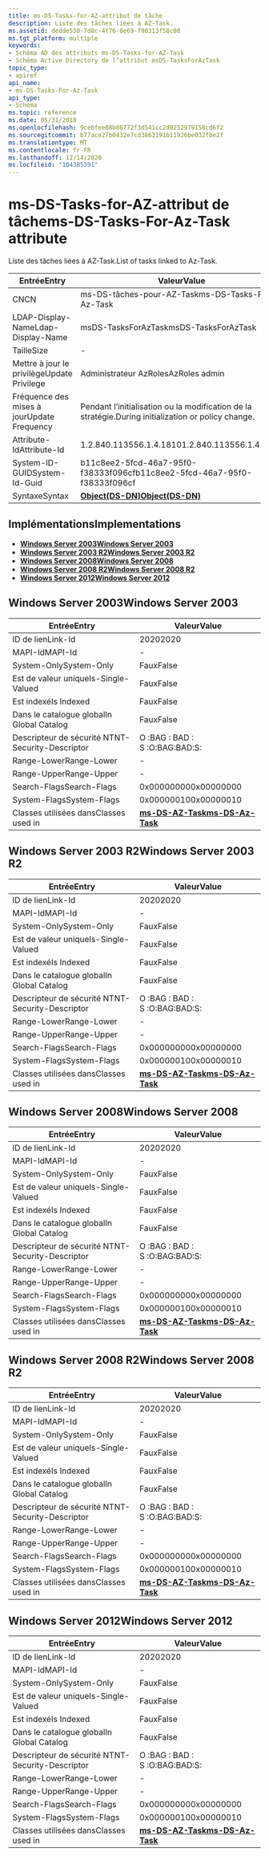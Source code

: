 ```yaml
---
title: ms-DS-Tasks-for-AZ-attribut de tâche
description: Liste des tâches liées à AZ-Task.
ms.assetid: dedde550-7d8c-4f76-8e69-f90313f58c08
ms.tgt_platform: multiple
keywords:
- Schéma AD des attributs ms-DS-Tasks-for-AZ-Task
- Schéma Active Directory de l’attribut msDS-TasksForAzTask
topic_type:
- apiref
api_name:
- ms-DS-Tasks-For-Az-Task
api_type:
- Schema
ms.topic: reference
ms.date: 05/31/2018
ms.openlocfilehash: 9ce6fee08b86772f3d541cc2d0252979158cd6f2
ms.sourcegitcommit: b77ace27b0432e7cd3863191b11926be032fbe2f
ms.translationtype: MT
ms.contentlocale: fr-FR
ms.lasthandoff: 12/14/2020
ms.locfileid: "104385391"
---
```

# <a name="ms-ds-tasks-for-az-task-attribute"></a><span data-ttu-id="ffaec-105">ms-DS-Tasks-for-AZ-attribut de tâche</span><span class="sxs-lookup"><span data-stu-id="ffaec-105">ms-DS-Tasks-For-Az-Task attribute</span></span>

<span data-ttu-id="ffaec-106">Liste des tâches liées à AZ-Task.</span><span class="sxs-lookup"><span data-stu-id="ffaec-106">List of tasks linked to Az-Task.</span></span>



| <span data-ttu-id="ffaec-107">Entrée</span><span class="sxs-lookup"><span data-stu-id="ffaec-107">Entry</span></span> | <span data-ttu-id="ffaec-108">Valeur</span><span class="sxs-lookup"><span data-stu-id="ffaec-108">Value</span></span> |
|-------------------|-----------------------------------------|
| <span data-ttu-id="ffaec-109">CN</span><span class="sxs-lookup"><span data-stu-id="ffaec-109">CN</span></span>                | <span data-ttu-id="ffaec-110">ms-DS-tâches-pour-AZ-Task</span><span class="sxs-lookup"><span data-stu-id="ffaec-110">ms-DS-Tasks-For-Az-Task</span></span>                 |
| <span data-ttu-id="ffaec-111">LDAP-Display-Name</span><span class="sxs-lookup"><span data-stu-id="ffaec-111">Ldap-Display-Name</span></span> | <span data-ttu-id="ffaec-112">msDS-TasksForAzTask</span><span class="sxs-lookup"><span data-stu-id="ffaec-112">msDS-TasksForAzTask</span></span>                     |
| <span data-ttu-id="ffaec-113">Taille</span><span class="sxs-lookup"><span data-stu-id="ffaec-113">Size</span></span>              | \-                                      |
| <span data-ttu-id="ffaec-114">Mettre à jour le privilège</span><span class="sxs-lookup"><span data-stu-id="ffaec-114">Update Privilege</span></span>  | <span data-ttu-id="ffaec-115">Administrateur AzRoles</span><span class="sxs-lookup"><span data-stu-id="ffaec-115">AzRoles admin</span></span>                           |
| <span data-ttu-id="ffaec-116">Fréquence des mises à jour</span><span class="sxs-lookup"><span data-stu-id="ffaec-116">Update Frequency</span></span>  | <span data-ttu-id="ffaec-117">Pendant l’initialisation ou la modification de la stratégie.</span><span class="sxs-lookup"><span data-stu-id="ffaec-117">During initialization or policy change.</span></span> |
| <span data-ttu-id="ffaec-118">Attribute-Id</span><span class="sxs-lookup"><span data-stu-id="ffaec-118">Attribute-Id</span></span>      | <span data-ttu-id="ffaec-119">1.2.840.113556.1.4.1810</span><span class="sxs-lookup"><span data-stu-id="ffaec-119">1.2.840.113556.1.4.1810</span></span>                 |
| <span data-ttu-id="ffaec-120">System-ID-GUID</span><span class="sxs-lookup"><span data-stu-id="ffaec-120">System-Id-Guid</span></span>    | <span data-ttu-id="ffaec-121">b11c8ee2-5fcd-46a7-95f0-f38333f096cf</span><span class="sxs-lookup"><span data-stu-id="ffaec-121">b11c8ee2-5fcd-46a7-95f0-f38333f096cf</span></span>    |
| <span data-ttu-id="ffaec-122">Syntaxe</span><span class="sxs-lookup"><span data-stu-id="ffaec-122">Syntax</span></span>            | [<span data-ttu-id="ffaec-123">**Object(DS-DN)**</span><span class="sxs-lookup"><span data-stu-id="ffaec-123">**Object(DS-DN)**</span></span>](s-object-ds-dn.md) |



## <a name="implementations"></a><span data-ttu-id="ffaec-124">Implémentations</span><span class="sxs-lookup"><span data-stu-id="ffaec-124">Implementations</span></span>

-   [<span data-ttu-id="ffaec-125">**Windows Server 2003**</span><span class="sxs-lookup"><span data-stu-id="ffaec-125">**Windows Server 2003**</span></span>](#windows-server-2003)
-   [<span data-ttu-id="ffaec-126">**Windows Server 2003 R2**</span><span class="sxs-lookup"><span data-stu-id="ffaec-126">**Windows Server 2003 R2**</span></span>](#windows-server-2003-r2)
-   [<span data-ttu-id="ffaec-127">**Windows Server 2008**</span><span class="sxs-lookup"><span data-stu-id="ffaec-127">**Windows Server 2008**</span></span>](#windows-server-2008)
-   [<span data-ttu-id="ffaec-128">**Windows Server 2008 R2**</span><span class="sxs-lookup"><span data-stu-id="ffaec-128">**Windows Server 2008 R2**</span></span>](#windows-server-2008-r2)
-   [<span data-ttu-id="ffaec-129">**Windows Server 2012**</span><span class="sxs-lookup"><span data-stu-id="ffaec-129">**Windows Server 2012**</span></span>](#windows-server-2012)

## <a name="windows-server-2003"></a><span data-ttu-id="ffaec-130">Windows Server 2003</span><span class="sxs-lookup"><span data-stu-id="ffaec-130">Windows Server 2003</span></span>



| <span data-ttu-id="ffaec-131">Entrée</span><span class="sxs-lookup"><span data-stu-id="ffaec-131">Entry</span></span> | <span data-ttu-id="ffaec-132">Valeur</span><span class="sxs-lookup"><span data-stu-id="ffaec-132">Value</span></span> |
|------------------------|---------------------------------------------------|
| <span data-ttu-id="ffaec-133">ID de lien</span><span class="sxs-lookup"><span data-stu-id="ffaec-133">Link-Id</span></span>                | <span data-ttu-id="ffaec-134">2020</span><span class="sxs-lookup"><span data-stu-id="ffaec-134">2020</span></span>                                              |
| <span data-ttu-id="ffaec-135">MAPI-Id</span><span class="sxs-lookup"><span data-stu-id="ffaec-135">MAPI-Id</span></span>                | \-                                                |
| <span data-ttu-id="ffaec-136">System-Only</span><span class="sxs-lookup"><span data-stu-id="ffaec-136">System-Only</span></span>            | <span data-ttu-id="ffaec-137">Faux</span><span class="sxs-lookup"><span data-stu-id="ffaec-137">False</span></span>                                             |
| <span data-ttu-id="ffaec-138">Est de valeur unique</span><span class="sxs-lookup"><span data-stu-id="ffaec-138">Is-Single-Valued</span></span>       | <span data-ttu-id="ffaec-139">Faux</span><span class="sxs-lookup"><span data-stu-id="ffaec-139">False</span></span>                                             |
| <span data-ttu-id="ffaec-140">Est indexé</span><span class="sxs-lookup"><span data-stu-id="ffaec-140">Is Indexed</span></span>             | <span data-ttu-id="ffaec-141">Faux</span><span class="sxs-lookup"><span data-stu-id="ffaec-141">False</span></span>                                             |
| <span data-ttu-id="ffaec-142">Dans le catalogue global</span><span class="sxs-lookup"><span data-stu-id="ffaec-142">In Global Catalog</span></span>      | <span data-ttu-id="ffaec-143">Faux</span><span class="sxs-lookup"><span data-stu-id="ffaec-143">False</span></span>                                             |
| <span data-ttu-id="ffaec-144">Descripteur de sécurité NT</span><span class="sxs-lookup"><span data-stu-id="ffaec-144">NT-Security-Descriptor</span></span> | <span data-ttu-id="ffaec-145">O :BAG : BAD : S :</span><span class="sxs-lookup"><span data-stu-id="ffaec-145">O:BAG:BAD:S:</span></span>                                      |
| <span data-ttu-id="ffaec-146">Range-Lower</span><span class="sxs-lookup"><span data-stu-id="ffaec-146">Range-Lower</span></span>            | \-                                                |
| <span data-ttu-id="ffaec-147">Range-Upper</span><span class="sxs-lookup"><span data-stu-id="ffaec-147">Range-Upper</span></span>            | \-                                                |
| <span data-ttu-id="ffaec-148">Search-Flags</span><span class="sxs-lookup"><span data-stu-id="ffaec-148">Search-Flags</span></span>           | <span data-ttu-id="ffaec-149">0x00000000</span><span class="sxs-lookup"><span data-stu-id="ffaec-149">0x00000000</span></span>                                        |
| <span data-ttu-id="ffaec-150">System-Flags</span><span class="sxs-lookup"><span data-stu-id="ffaec-150">System-Flags</span></span>           | <span data-ttu-id="ffaec-151">0x00000010</span><span class="sxs-lookup"><span data-stu-id="ffaec-151">0x00000010</span></span>                                        |
| <span data-ttu-id="ffaec-152">Classes utilisées dans</span><span class="sxs-lookup"><span data-stu-id="ffaec-152">Classes used in</span></span>        | [<span data-ttu-id="ffaec-153">**ms-DS-AZ-Task**</span><span class="sxs-lookup"><span data-stu-id="ffaec-153">**ms-DS-Az-Task**</span></span>](c-msds-aztask.md)<br/> |



## <a name="windows-server-2003-r2"></a><span data-ttu-id="ffaec-154">Windows Server 2003 R2</span><span class="sxs-lookup"><span data-stu-id="ffaec-154">Windows Server 2003 R2</span></span>



| <span data-ttu-id="ffaec-155">Entrée</span><span class="sxs-lookup"><span data-stu-id="ffaec-155">Entry</span></span> | <span data-ttu-id="ffaec-156">Valeur</span><span class="sxs-lookup"><span data-stu-id="ffaec-156">Value</span></span> |
|------------------------|---------------------------------------------------|
| <span data-ttu-id="ffaec-157">ID de lien</span><span class="sxs-lookup"><span data-stu-id="ffaec-157">Link-Id</span></span>                | <span data-ttu-id="ffaec-158">2020</span><span class="sxs-lookup"><span data-stu-id="ffaec-158">2020</span></span>                                              |
| <span data-ttu-id="ffaec-159">MAPI-Id</span><span class="sxs-lookup"><span data-stu-id="ffaec-159">MAPI-Id</span></span>                | \-                                                |
| <span data-ttu-id="ffaec-160">System-Only</span><span class="sxs-lookup"><span data-stu-id="ffaec-160">System-Only</span></span>            | <span data-ttu-id="ffaec-161">Faux</span><span class="sxs-lookup"><span data-stu-id="ffaec-161">False</span></span>                                             |
| <span data-ttu-id="ffaec-162">Est de valeur unique</span><span class="sxs-lookup"><span data-stu-id="ffaec-162">Is-Single-Valued</span></span>       | <span data-ttu-id="ffaec-163">Faux</span><span class="sxs-lookup"><span data-stu-id="ffaec-163">False</span></span>                                             |
| <span data-ttu-id="ffaec-164">Est indexé</span><span class="sxs-lookup"><span data-stu-id="ffaec-164">Is Indexed</span></span>             | <span data-ttu-id="ffaec-165">Faux</span><span class="sxs-lookup"><span data-stu-id="ffaec-165">False</span></span>                                             |
| <span data-ttu-id="ffaec-166">Dans le catalogue global</span><span class="sxs-lookup"><span data-stu-id="ffaec-166">In Global Catalog</span></span>      | <span data-ttu-id="ffaec-167">Faux</span><span class="sxs-lookup"><span data-stu-id="ffaec-167">False</span></span>                                             |
| <span data-ttu-id="ffaec-168">Descripteur de sécurité NT</span><span class="sxs-lookup"><span data-stu-id="ffaec-168">NT-Security-Descriptor</span></span> | <span data-ttu-id="ffaec-169">O :BAG : BAD : S :</span><span class="sxs-lookup"><span data-stu-id="ffaec-169">O:BAG:BAD:S:</span></span>                                      |
| <span data-ttu-id="ffaec-170">Range-Lower</span><span class="sxs-lookup"><span data-stu-id="ffaec-170">Range-Lower</span></span>            | \-                                                |
| <span data-ttu-id="ffaec-171">Range-Upper</span><span class="sxs-lookup"><span data-stu-id="ffaec-171">Range-Upper</span></span>            | \-                                                |
| <span data-ttu-id="ffaec-172">Search-Flags</span><span class="sxs-lookup"><span data-stu-id="ffaec-172">Search-Flags</span></span>           | <span data-ttu-id="ffaec-173">0x00000000</span><span class="sxs-lookup"><span data-stu-id="ffaec-173">0x00000000</span></span>                                        |
| <span data-ttu-id="ffaec-174">System-Flags</span><span class="sxs-lookup"><span data-stu-id="ffaec-174">System-Flags</span></span>           | <span data-ttu-id="ffaec-175">0x00000010</span><span class="sxs-lookup"><span data-stu-id="ffaec-175">0x00000010</span></span>                                        |
| <span data-ttu-id="ffaec-176">Classes utilisées dans</span><span class="sxs-lookup"><span data-stu-id="ffaec-176">Classes used in</span></span>        | [<span data-ttu-id="ffaec-177">**ms-DS-AZ-Task**</span><span class="sxs-lookup"><span data-stu-id="ffaec-177">**ms-DS-Az-Task**</span></span>](c-msds-aztask.md)<br/> |



## <a name="windows-server-2008"></a><span data-ttu-id="ffaec-178">Windows Server 2008</span><span class="sxs-lookup"><span data-stu-id="ffaec-178">Windows Server 2008</span></span>



| <span data-ttu-id="ffaec-179">Entrée</span><span class="sxs-lookup"><span data-stu-id="ffaec-179">Entry</span></span> | <span data-ttu-id="ffaec-180">Valeur</span><span class="sxs-lookup"><span data-stu-id="ffaec-180">Value</span></span> |
|------------------------|---------------------------------------------------|
| <span data-ttu-id="ffaec-181">ID de lien</span><span class="sxs-lookup"><span data-stu-id="ffaec-181">Link-Id</span></span>                | <span data-ttu-id="ffaec-182">2020</span><span class="sxs-lookup"><span data-stu-id="ffaec-182">2020</span></span>                                              |
| <span data-ttu-id="ffaec-183">MAPI-Id</span><span class="sxs-lookup"><span data-stu-id="ffaec-183">MAPI-Id</span></span>                | \-                                                |
| <span data-ttu-id="ffaec-184">System-Only</span><span class="sxs-lookup"><span data-stu-id="ffaec-184">System-Only</span></span>            | <span data-ttu-id="ffaec-185">Faux</span><span class="sxs-lookup"><span data-stu-id="ffaec-185">False</span></span>                                             |
| <span data-ttu-id="ffaec-186">Est de valeur unique</span><span class="sxs-lookup"><span data-stu-id="ffaec-186">Is-Single-Valued</span></span>       | <span data-ttu-id="ffaec-187">Faux</span><span class="sxs-lookup"><span data-stu-id="ffaec-187">False</span></span>                                             |
| <span data-ttu-id="ffaec-188">Est indexé</span><span class="sxs-lookup"><span data-stu-id="ffaec-188">Is Indexed</span></span>             | <span data-ttu-id="ffaec-189">Faux</span><span class="sxs-lookup"><span data-stu-id="ffaec-189">False</span></span>                                             |
| <span data-ttu-id="ffaec-190">Dans le catalogue global</span><span class="sxs-lookup"><span data-stu-id="ffaec-190">In Global Catalog</span></span>      | <span data-ttu-id="ffaec-191">Faux</span><span class="sxs-lookup"><span data-stu-id="ffaec-191">False</span></span>                                             |
| <span data-ttu-id="ffaec-192">Descripteur de sécurité NT</span><span class="sxs-lookup"><span data-stu-id="ffaec-192">NT-Security-Descriptor</span></span> | <span data-ttu-id="ffaec-193">O :BAG : BAD : S :</span><span class="sxs-lookup"><span data-stu-id="ffaec-193">O:BAG:BAD:S:</span></span>                                      |
| <span data-ttu-id="ffaec-194">Range-Lower</span><span class="sxs-lookup"><span data-stu-id="ffaec-194">Range-Lower</span></span>            | \-                                                |
| <span data-ttu-id="ffaec-195">Range-Upper</span><span class="sxs-lookup"><span data-stu-id="ffaec-195">Range-Upper</span></span>            | \-                                                |
| <span data-ttu-id="ffaec-196">Search-Flags</span><span class="sxs-lookup"><span data-stu-id="ffaec-196">Search-Flags</span></span>           | <span data-ttu-id="ffaec-197">0x00000000</span><span class="sxs-lookup"><span data-stu-id="ffaec-197">0x00000000</span></span>                                        |
| <span data-ttu-id="ffaec-198">System-Flags</span><span class="sxs-lookup"><span data-stu-id="ffaec-198">System-Flags</span></span>           | <span data-ttu-id="ffaec-199">0x00000010</span><span class="sxs-lookup"><span data-stu-id="ffaec-199">0x00000010</span></span>                                        |
| <span data-ttu-id="ffaec-200">Classes utilisées dans</span><span class="sxs-lookup"><span data-stu-id="ffaec-200">Classes used in</span></span>        | [<span data-ttu-id="ffaec-201">**ms-DS-AZ-Task**</span><span class="sxs-lookup"><span data-stu-id="ffaec-201">**ms-DS-Az-Task**</span></span>](c-msds-aztask.md)<br/> |



## <a name="windows-server-2008-r2"></a><span data-ttu-id="ffaec-202">Windows Server 2008 R2</span><span class="sxs-lookup"><span data-stu-id="ffaec-202">Windows Server 2008 R2</span></span>



| <span data-ttu-id="ffaec-203">Entrée</span><span class="sxs-lookup"><span data-stu-id="ffaec-203">Entry</span></span> | <span data-ttu-id="ffaec-204">Valeur</span><span class="sxs-lookup"><span data-stu-id="ffaec-204">Value</span></span> |
|------------------------|---------------------------------------------------|
| <span data-ttu-id="ffaec-205">ID de lien</span><span class="sxs-lookup"><span data-stu-id="ffaec-205">Link-Id</span></span>                | <span data-ttu-id="ffaec-206">2020</span><span class="sxs-lookup"><span data-stu-id="ffaec-206">2020</span></span>                                              |
| <span data-ttu-id="ffaec-207">MAPI-Id</span><span class="sxs-lookup"><span data-stu-id="ffaec-207">MAPI-Id</span></span>                | \-                                                |
| <span data-ttu-id="ffaec-208">System-Only</span><span class="sxs-lookup"><span data-stu-id="ffaec-208">System-Only</span></span>            | <span data-ttu-id="ffaec-209">Faux</span><span class="sxs-lookup"><span data-stu-id="ffaec-209">False</span></span>                                             |
| <span data-ttu-id="ffaec-210">Est de valeur unique</span><span class="sxs-lookup"><span data-stu-id="ffaec-210">Is-Single-Valued</span></span>       | <span data-ttu-id="ffaec-211">Faux</span><span class="sxs-lookup"><span data-stu-id="ffaec-211">False</span></span>                                             |
| <span data-ttu-id="ffaec-212">Est indexé</span><span class="sxs-lookup"><span data-stu-id="ffaec-212">Is Indexed</span></span>             | <span data-ttu-id="ffaec-213">Faux</span><span class="sxs-lookup"><span data-stu-id="ffaec-213">False</span></span>                                             |
| <span data-ttu-id="ffaec-214">Dans le catalogue global</span><span class="sxs-lookup"><span data-stu-id="ffaec-214">In Global Catalog</span></span>      | <span data-ttu-id="ffaec-215">Faux</span><span class="sxs-lookup"><span data-stu-id="ffaec-215">False</span></span>                                             |
| <span data-ttu-id="ffaec-216">Descripteur de sécurité NT</span><span class="sxs-lookup"><span data-stu-id="ffaec-216">NT-Security-Descriptor</span></span> | <span data-ttu-id="ffaec-217">O :BAG : BAD : S :</span><span class="sxs-lookup"><span data-stu-id="ffaec-217">O:BAG:BAD:S:</span></span>                                      |
| <span data-ttu-id="ffaec-218">Range-Lower</span><span class="sxs-lookup"><span data-stu-id="ffaec-218">Range-Lower</span></span>            | \-                                                |
| <span data-ttu-id="ffaec-219">Range-Upper</span><span class="sxs-lookup"><span data-stu-id="ffaec-219">Range-Upper</span></span>            | \-                                                |
| <span data-ttu-id="ffaec-220">Search-Flags</span><span class="sxs-lookup"><span data-stu-id="ffaec-220">Search-Flags</span></span>           | <span data-ttu-id="ffaec-221">0x00000000</span><span class="sxs-lookup"><span data-stu-id="ffaec-221">0x00000000</span></span>                                        |
| <span data-ttu-id="ffaec-222">System-Flags</span><span class="sxs-lookup"><span data-stu-id="ffaec-222">System-Flags</span></span>           | <span data-ttu-id="ffaec-223">0x00000010</span><span class="sxs-lookup"><span data-stu-id="ffaec-223">0x00000010</span></span>                                        |
| <span data-ttu-id="ffaec-224">Classes utilisées dans</span><span class="sxs-lookup"><span data-stu-id="ffaec-224">Classes used in</span></span>        | [<span data-ttu-id="ffaec-225">**ms-DS-AZ-Task**</span><span class="sxs-lookup"><span data-stu-id="ffaec-225">**ms-DS-Az-Task**</span></span>](c-msds-aztask.md)<br/> |



## <a name="windows-server-2012"></a><span data-ttu-id="ffaec-226">Windows Server 2012</span><span class="sxs-lookup"><span data-stu-id="ffaec-226">Windows Server 2012</span></span>



| <span data-ttu-id="ffaec-227">Entrée</span><span class="sxs-lookup"><span data-stu-id="ffaec-227">Entry</span></span> | <span data-ttu-id="ffaec-228">Valeur</span><span class="sxs-lookup"><span data-stu-id="ffaec-228">Value</span></span> |
|------------------------|---------------------------------------------------|
| <span data-ttu-id="ffaec-229">ID de lien</span><span class="sxs-lookup"><span data-stu-id="ffaec-229">Link-Id</span></span>                | <span data-ttu-id="ffaec-230">2020</span><span class="sxs-lookup"><span data-stu-id="ffaec-230">2020</span></span>                                              |
| <span data-ttu-id="ffaec-231">MAPI-Id</span><span class="sxs-lookup"><span data-stu-id="ffaec-231">MAPI-Id</span></span>                | \-                                                |
| <span data-ttu-id="ffaec-232">System-Only</span><span class="sxs-lookup"><span data-stu-id="ffaec-232">System-Only</span></span>            | <span data-ttu-id="ffaec-233">Faux</span><span class="sxs-lookup"><span data-stu-id="ffaec-233">False</span></span>                                             |
| <span data-ttu-id="ffaec-234">Est de valeur unique</span><span class="sxs-lookup"><span data-stu-id="ffaec-234">Is-Single-Valued</span></span>       | <span data-ttu-id="ffaec-235">Faux</span><span class="sxs-lookup"><span data-stu-id="ffaec-235">False</span></span>                                             |
| <span data-ttu-id="ffaec-236">Est indexé</span><span class="sxs-lookup"><span data-stu-id="ffaec-236">Is Indexed</span></span>             | <span data-ttu-id="ffaec-237">Faux</span><span class="sxs-lookup"><span data-stu-id="ffaec-237">False</span></span>                                             |
| <span data-ttu-id="ffaec-238">Dans le catalogue global</span><span class="sxs-lookup"><span data-stu-id="ffaec-238">In Global Catalog</span></span>      | <span data-ttu-id="ffaec-239">Faux</span><span class="sxs-lookup"><span data-stu-id="ffaec-239">False</span></span>                                             |
| <span data-ttu-id="ffaec-240">Descripteur de sécurité NT</span><span class="sxs-lookup"><span data-stu-id="ffaec-240">NT-Security-Descriptor</span></span> | <span data-ttu-id="ffaec-241">O :BAG : BAD : S :</span><span class="sxs-lookup"><span data-stu-id="ffaec-241">O:BAG:BAD:S:</span></span>                                      |
| <span data-ttu-id="ffaec-242">Range-Lower</span><span class="sxs-lookup"><span data-stu-id="ffaec-242">Range-Lower</span></span>            | \-                                                |
| <span data-ttu-id="ffaec-243">Range-Upper</span><span class="sxs-lookup"><span data-stu-id="ffaec-243">Range-Upper</span></span>            | \-                                                |
| <span data-ttu-id="ffaec-244">Search-Flags</span><span class="sxs-lookup"><span data-stu-id="ffaec-244">Search-Flags</span></span>           | <span data-ttu-id="ffaec-245">0x00000000</span><span class="sxs-lookup"><span data-stu-id="ffaec-245">0x00000000</span></span>                                        |
| <span data-ttu-id="ffaec-246">System-Flags</span><span class="sxs-lookup"><span data-stu-id="ffaec-246">System-Flags</span></span>           | <span data-ttu-id="ffaec-247">0x00000010</span><span class="sxs-lookup"><span data-stu-id="ffaec-247">0x00000010</span></span>                                        |
| <span data-ttu-id="ffaec-248">Classes utilisées dans</span><span class="sxs-lookup"><span data-stu-id="ffaec-248">Classes used in</span></span>        | [<span data-ttu-id="ffaec-249">**ms-DS-AZ-Task**</span><span class="sxs-lookup"><span data-stu-id="ffaec-249">**ms-DS-Az-Task**</span></span>](c-msds-aztask.md)<br/> |



 

 





